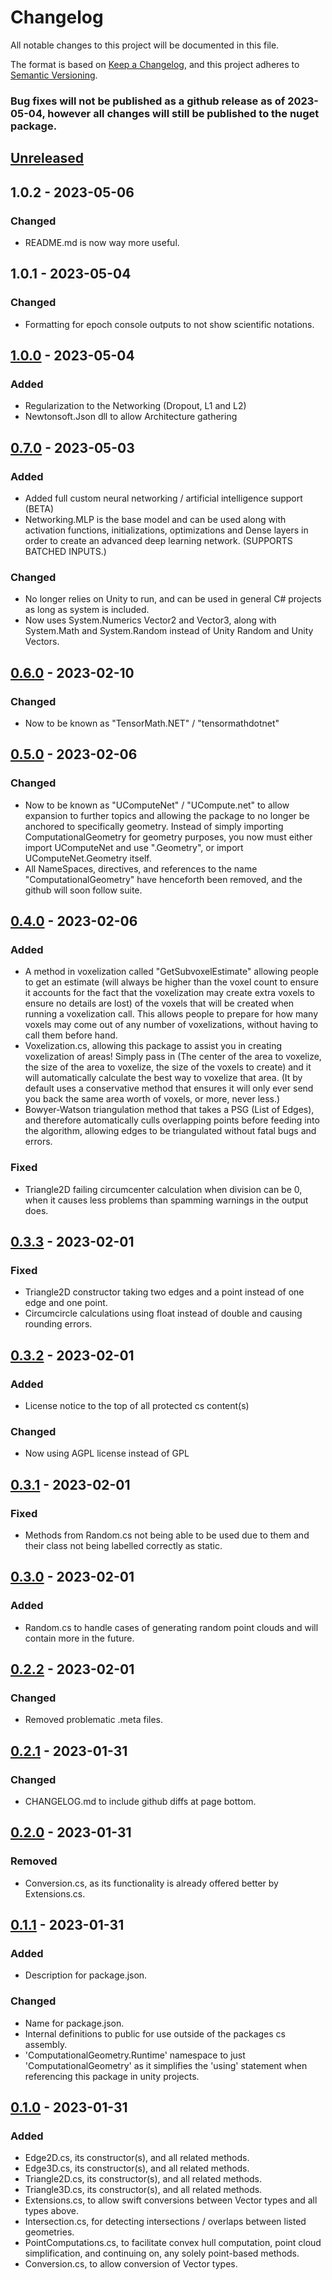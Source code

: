 ﻿# Changelog

All notable changes to this project will be documented in this file.

The format is based on [Keep a Changelog](https://keepachangelog.com/en/1.0.0/),
and this project adheres to [Semantic Versioning](https://semver.org/spec/v2.0.0.html).

### Bug fixes will not be published as a github release as of 2023-05-04, however all changes will still be published to the nuget package.

## [Unreleased]

## 1.0.2 - 2023-05-06

### Changed

- README.md is now way more useful.

## 1.0.1 - 2023-05-04

### Changed

- Formatting for epoch console outputs to not show scientific notations.

## [1.0.0] - 2023-05-04

### Added

- Regularization to the Networking (Dropout, L1 and L2)
- Newtonsoft.Json dll to allow Architecture gathering

## [0.7.0] - 2023-05-03

### Added

- Added full custom neural networking / artificial intelligence support (BETA)
- Networking.MLP is the base model and can be used along with activation functions, initializations, optimizations and Dense layers in order to create an advanced deep learning network. (SUPPORTS BATCHED INPUTS.)

### Changed

- No longer relies on Unity to run, and can be used in general C# projects as long as system is included.
- Now uses System.Numerics Vector2 and Vector3, along with System.Math and System.Random instead of Unity Random and Unity Vectors.

## [0.6.0] - 2023-02-10

### Changed

- Now to be known as "TensorMath.NET" / "tensormathdotnet"

## [0.5.0] - 2023-02-06

### Changed

- Now to be known as "UComputeNet" / "UCompute.net" to allow expansion to further topics and allowing the package to no longer be anchored to specifically geometry. Instead of simply importing ComputationalGeometry for geometry purposes, you now must either import UComputeNet and use ".Geometry", or import UComputeNet.Geometry itself.
- All NameSpaces, directives, and references to the name "ComputationalGeometry" have henceforth been removed, and the github will soon follow suite.

## [0.4.0] - 2023-02-06

### Added

- A method in voxelization called "GetSubvoxelEstimate" allowing people to get an estimate (will always be higher than the voxel count to ensure it accounts for the fact that the voxelization may create extra voxels to ensure no details are lost) of the voxels that will be created when running a voxelization call. This allows people to prepare for how many voxels may come out of any number of voxelizations, without having to call them before hand.
- Voxelization.cs, allowing this package to assist you in creating voxelization of areas! Simply pass in (The center of the area to voxelize, the size of the area to voxelize, the size of the voxels to create) and it will automatically calculate the best way to voxelize that area. (It by default uses a conservative method that ensures it will only ever send you back the same area worth of voxels, or more, never less.)
- Bowyer-Watson triangulation method that takes a PSG (List of Edges), and therefore automatically culls overlapping points before feeding into the algorithm, allowing edges to be triangulated without fatal bugs and errors.

### Fixed

- Triangle2D failing circumcenter calculation when division can be 0, when it causes less problems than spamming warnings in the output does.

## [0.3.3] - 2023-02-01

### Fixed

- Triangle2D constructor taking two edges and a point instead of one edge and one point.
- Circumcircle calculations using float instead of double and causing rounding errors.

## [0.3.2] - 2023-02-01

### Added

- License notice to the top of all protected cs content(s)

### Changed

- Now using AGPL license instead of GPL

## [0.3.1] - 2023-02-01

### Fixed

- Methods from Random.cs not being able to be used due to them and their class not being labelled correctly as static.

## [0.3.0] - 2023-02-01

### Added

- Random.cs to handle cases of generating random point clouds and will contain more in the future.

## [0.2.2] - 2023-02-01

### Changed

- Removed problematic .meta files.

## [0.2.1] - 2023-01-31

### Changed

- CHANGELOG.md to include github diffs at page bottom.

## [0.2.0] - 2023-01-31

### Removed

- Conversion.cs, as its functionality is already offered better by Extensions.cs.

## [0.1.1] - 2023-01-31

### Added

- Description for package.json.

### Changed

- Name for package.json.
- Internal definitions to public for use outside of the packages cs assembly.
- 'ComputationalGeometry.Runtime' namespace to just 'ComputationalGeometry' as it simplifies the 'using' statement when referencing this package in unity projects.

## [0.1.0] - 2023-01-31

### Added

- Edge2D.cs, its constructor(s), and all related methods.
- Edge3D.cs, its constructor(s), and all related methods.
- Triangle2D.cs, its constructor(s), and all related methods.
- Triangle3D.cs, its constructor(s), and all related methods.
- Extensions.cs, to allow swift conversions between Vector types and all types above.
- Intersection.cs, for detecting intersections / overlaps between listed geometries.
- PointComputations.cs, to facilitate convex hull computation, point cloud simplification, and continuing on, any solely point-based methods.
- Conversion.cs, to allow conversion of Vector types.

[unreleased]: https://github.com/IrishFix/UniversalNumerics.NET/compare/v1.0.0...HEAD
[1.0.0]: https://github.com/IrishFix/UniversalNumerics.NET/compare/v0.7.0...v1.0.0
[0.7.0]: https://github.com/IrishFix/UniversalNumerics.NET/compare/v0.6.0...v0.7.0
[0.6.0]: https://github.com/IrishFix/UniversalNumerics.NET/compare/v0.5.0...v0.6.0
[0.5.0]: https://github.com/IrishFix/UniversalNumerics.NET/compare/v0.4.0...v0.5.0
[0.4.0]: https://github.com/IrishFix/UniversalNumerics.NET/compare/v0.3.3...v0.4.0
[0.3.3]: https://github.com/IrishFix/UniversalNumerics.NET/compare/v0.3.2...v0.3.3
[0.3.2]: https://github.com/IrishFix/UniversalNumerics.NET/compare/v0.3.1...v0.3.2
[0.3.1]: https://github.com/IrishFix/UniversalNumerics.NET/compare/v0.3.0...v0.3.1
[0.3.0]: https://github.com/IrishFix/UniversalNumerics.NET/compare/v0.2.2...v0.3.0
[0.2.2]: https://github.com/IrishFix/UniversalNumerics.NET/compare/v0.2.1...v0.2.2
[0.2.1]: https://github.com/IrishFix/UniversalNumerics.NET/compare/v0.2.0...v0.2.1
[0.2.0]: https://github.com/IrishFix/UniversalNumerics.NET/compare/v0.1.1...v0.2.0
[0.1.1]: https://github.com/IrishFix/UniversalNumerics.NET/compare/v0.1.0...v0.1.1
[0.1.0]: https://github.com/IrishFix/UniversalNumerics.NET/releases/tag/v0.1.0

